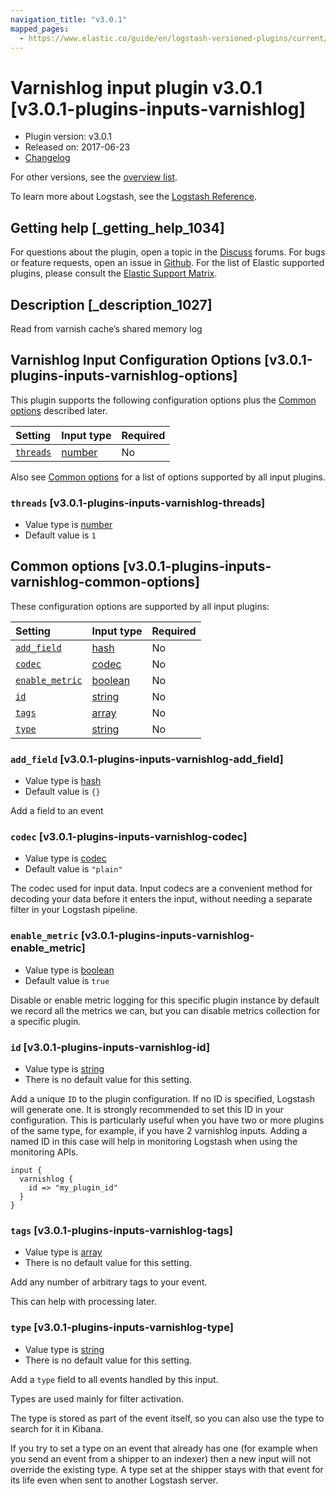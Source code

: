 ```yaml
---
navigation_title: "v3.0.1"
mapped_pages:
  - https://www.elastic.co/guide/en/logstash-versioned-plugins/current/v3.0.1-plugins-inputs-varnishlog.html
---
```


# Varnishlog input plugin v3.0.1 [v3.0.1-plugins-inputs-varnishlog]

* Plugin version: v3.0.1
* Released on: 2017-06-23
* [Changelog](https://github.com/logstash-plugins/logstash-input-varnishlog/blob/v3.0.1/CHANGELOG.md)

For other versions, see the [overview list](input-varnishlog-index.md).

To learn more about Logstash, see the [Logstash Reference](https://www.elastic.co/guide/en/logstash/current/index.html).

## Getting help [_getting_help_1034]

For questions about the plugin, open a topic in the [Discuss](http://discuss.elastic.co) forums. For bugs or feature requests, open an issue in [Github](https://github.com/logstash-plugins/logstash-input-varnishlog). For the list of Elastic supported plugins, please consult the [Elastic Support Matrix](https://www.elastic.co/support/matrix#matrix_logstash_plugins).

## Description [_description_1027]

Read from varnish cache’s shared memory log

## Varnishlog Input Configuration Options [v3.0.1-plugins-inputs-varnishlog-options]

This plugin supports the following configuration options plus the [Common options](v3-0-1-plugins-inputs-varnishlog.md#v3.0.1-plugins-inputs-varnishlog-common-options) described later.

| Setting | Input type | Required |
| :- | :- | :- |
| [`threads`](v3-0-1-plugins-inputs-varnishlog.md#v3.0.1-plugins-inputs-varnishlog-threads) | [number](/lsr/value-types.md#number) | No |

Also see [Common options](v3-0-1-plugins-inputs-varnishlog.md#v3.0.1-plugins-inputs-varnishlog-common-options) for a list of options supported by all input plugins.

### `threads` [v3.0.1-plugins-inputs-varnishlog-threads]

* Value type is [number](/lsr/value-types.md#number)
* Default value is `1`

## Common options [v3.0.1-plugins-inputs-varnishlog-common-options]

These configuration options are supported by all input plugins:

| Setting | Input type | Required |
| :- | :- | :- |
| [`add_field`](v3-0-1-plugins-inputs-varnishlog.md#v3.0.1-plugins-inputs-varnishlog-add_field) | [hash](/lsr/value-types.md#hash) | No |
| [`codec`](v3-0-1-plugins-inputs-varnishlog.md#v3.0.1-plugins-inputs-varnishlog-codec) | [codec](/lsr/value-types.md#codec) | No |
| [`enable_metric`](v3-0-1-plugins-inputs-varnishlog.md#v3.0.1-plugins-inputs-varnishlog-enable_metric) | [boolean](/lsr/value-types.md#boolean) | No |
| [`id`](v3-0-1-plugins-inputs-varnishlog.md#v3.0.1-plugins-inputs-varnishlog-id) | [string](/lsr/value-types.md#string) | No |
| [`tags`](v3-0-1-plugins-inputs-varnishlog.md#v3.0.1-plugins-inputs-varnishlog-tags) | [array](/lsr/value-types.md#array) | No |
| [`type`](v3-0-1-plugins-inputs-varnishlog.md#v3.0.1-plugins-inputs-varnishlog-type) | [string](/lsr/value-types.md#string) | No |

### `add_field` [v3.0.1-plugins-inputs-varnishlog-add_field]

* Value type is [hash](/lsr/value-types.md#hash)
* Default value is `{}`

Add a field to an event

### `codec` [v3.0.1-plugins-inputs-varnishlog-codec]

* Value type is [codec](/lsr/value-types.md#codec)
* Default value is `"plain"`

The codec used for input data. Input codecs are a convenient method for decoding your data before it enters the input, without needing a separate filter in your Logstash pipeline.

### `enable_metric` [v3.0.1-plugins-inputs-varnishlog-enable_metric]

* Value type is [boolean](/lsr/value-types.md#boolean)
* Default value is `true`

Disable or enable metric logging for this specific plugin instance by default we record all the metrics we can, but you can disable metrics collection for a specific plugin.

### `id` [v3.0.1-plugins-inputs-varnishlog-id]

* Value type is [string](/lsr/value-types.md#string)
* There is no default value for this setting.

Add a unique `ID` to the plugin configuration. If no ID is specified, Logstash will generate one. It is strongly recommended to set this ID in your configuration. This is particularly useful when you have two or more plugins of the same type, for example, if you have 2 varnishlog inputs. Adding a named ID in this case will help in monitoring Logstash when using the monitoring APIs.

```
input {
  varnishlog {
    id => "my_plugin_id"
  }
}
```

### `tags` [v3.0.1-plugins-inputs-varnishlog-tags]

* Value type is [array](/lsr/value-types.md#array)
* There is no default value for this setting.

Add any number of arbitrary tags to your event.

This can help with processing later.

### `type` [v3.0.1-plugins-inputs-varnishlog-type]

* Value type is [string](/lsr/value-types.md#string)
* There is no default value for this setting.

Add a `type` field to all events handled by this input.

Types are used mainly for filter activation.

The type is stored as part of the event itself, so you can also use the type to search for it in Kibana.

If you try to set a type on an event that already has one (for example when you send an event from a shipper to an indexer) then a new input will not override the existing type. A type set at the shipper stays with that event for its life even when sent to another Logstash server.
